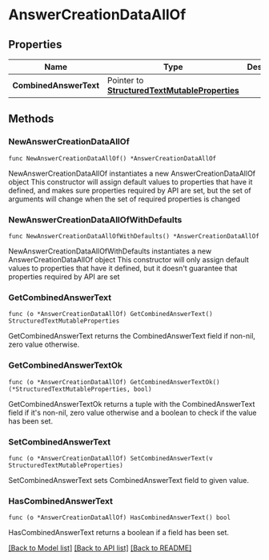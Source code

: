 # AnswerCreationDataAllOf

## Properties

Name | Type | Description | Notes
------------ | ------------- | ------------- | -------------
**CombinedAnswerText** | Pointer to [**StructuredTextMutableProperties**](StructuredTextMutableProperties.md) |  | [optional] 

## Methods

### NewAnswerCreationDataAllOf

`func NewAnswerCreationDataAllOf() *AnswerCreationDataAllOf`

NewAnswerCreationDataAllOf instantiates a new AnswerCreationDataAllOf object
This constructor will assign default values to properties that have it defined,
and makes sure properties required by API are set, but the set of arguments
will change when the set of required properties is changed

### NewAnswerCreationDataAllOfWithDefaults

`func NewAnswerCreationDataAllOfWithDefaults() *AnswerCreationDataAllOf`

NewAnswerCreationDataAllOfWithDefaults instantiates a new AnswerCreationDataAllOf object
This constructor will only assign default values to properties that have it defined,
but it doesn't guarantee that properties required by API are set

### GetCombinedAnswerText

`func (o *AnswerCreationDataAllOf) GetCombinedAnswerText() StructuredTextMutableProperties`

GetCombinedAnswerText returns the CombinedAnswerText field if non-nil, zero value otherwise.

### GetCombinedAnswerTextOk

`func (o *AnswerCreationDataAllOf) GetCombinedAnswerTextOk() (*StructuredTextMutableProperties, bool)`

GetCombinedAnswerTextOk returns a tuple with the CombinedAnswerText field if it's non-nil, zero value otherwise
and a boolean to check if the value has been set.

### SetCombinedAnswerText

`func (o *AnswerCreationDataAllOf) SetCombinedAnswerText(v StructuredTextMutableProperties)`

SetCombinedAnswerText sets CombinedAnswerText field to given value.

### HasCombinedAnswerText

`func (o *AnswerCreationDataAllOf) HasCombinedAnswerText() bool`

HasCombinedAnswerText returns a boolean if a field has been set.


[[Back to Model list]](../README.md#documentation-for-models) [[Back to API list]](../README.md#documentation-for-api-endpoints) [[Back to README]](../README.md)



